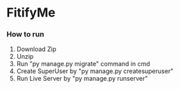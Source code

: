 # FitifyMe

### How to run

1. Download Zip
2. Unzip
3. Run "py manage.py migrate" command in cmd
4. Create SuperUser by "py manage.py createsuperuser"
5. Run Live Server by "py manage.py runserver"
